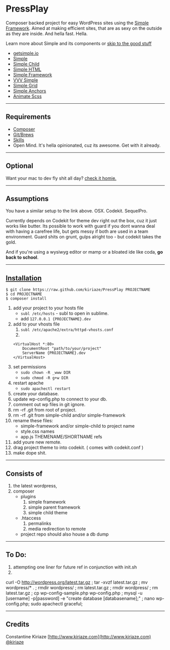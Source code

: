 # PressPlay

Composer backed project for easy WordPress sites using the [Simple Framework](http://getsimple.io/). Aimed at making efficient sites, that are as sexy on the outside as they are inside. And hella fast. Hella.

Learn more about Simple and its components or [skip to the good stuff](#installation)

- [getsimple.io](http://getsimple.io)
- [Simple](https://github.com/kiriaze/simple)
- [Simple Child](https://github.com/kiriaze/simple-child)
- [Simple HTML](https://github.com/kiriaze/simple-html)
- [Simple Framework](https://github.com/kiriaze/simple-framework)
- [VVV Simple](https://github.com/kiriaze/vvv-simple)
- [Simple Grid](https://github.com/kiriaze/Simple-Grid)
- [Simple Anchors](https://github.com/kiriaze/SimpleAnchors)
- [Animate Scss](https://github.com/kiriaze/animate.scss)

---

## Requirements
- [Composer](http://getcomposer.org/)
- [Git/Brews](http://brew.sh/)
- [Skills](http://bringvictory.com/)
- Open Mind. It's hella opinionated, cuz its awesome. Get with it already.

---

## Optional
Want your mac to dev fly shit all day? [check it homie.](https://github.com/kiriaze/mac-dev-env)

---

## Assumptions
You have a similar setup to the link above. OSX. Codekit. SequelPro.

Currently depends on Codekit for theme dev right out the box, cuz it just works like butter. Its possible to work with guard if you dont wanna deal with having a carefree life, but gets messy if both are used in a team environment. Guard shits on grunt, gulps alright too - but codekit takes the gold.

And if you're using a wysiwyg editor or mamp or a bloated ide like coda, **go back to school**.

---

## [Installation](id:installation)

    $ git clone https://raw.github.com/kiriaze/PressPlay PROJECTNAME
    $ cd PROJECTNAME
    $ composer install

1. add your project to your hosts file
    * `subl /etc/hosts` - subl to open in sublime.
    * add `127.0.0.1 {PROJECTNAME}.dev`
2. add to your vhosts file
    1. `subl /etc/apache2/extra/httpd-vhosts.conf`
    2. 
    ```
    <VirtualHost *:80>
        DocumentRoot "path/to/your/project"
        ServerName {PROJECTNAME}.dev
    </VirtualHost>
    ```
3. set permissions
    * `sudo chown -R _www DIR`
    * `sudo chmod -R g+w DIR`
5. restart apache
    * `sudo apachectl restart`
6. create your database.
7. update wp-config.php to connect to your db.
8. comment out wp files in git ignore.
9. rm -rf .git from root of project.
10. rm -rf .git from simple-child and/or simple-framework
11. rename these files:
    * simple-framework and/or simple-child to project name
    * style.css names
    * app.js THEMENAME/SHORTNAME refs
12. add youre new remote.
13. drag project theme to into codekit. ( comes with codekit.conf )
14. make dope shit.

---

## Consists of
1. the latest wordpress,
2. composer
    * plugins
        1. simple framework
        2. simple parent framework
        3. simple child theme
    * .htaccess
        1. permalinks
        2. media redirection to remote
    * project repo should also house a db dump

---

## To Do:

1. attempting one liner for future ref in conjunction with init.sh
2.
curl -O http://wordpress.org/latest.tar.gz ; tar -xvzf latest.tar.gz ; mv wordpress/* . ; rmdir wordpress/ ; rm latest.tar.gz ; rmdir wordpress/ ; rm latest.tar.gz ; cp wp-config-sample.php wp-config.php ; mysql -u [username] -p[password] -e "create database [databasename];" ; nano wp-config.php; sudo apachectl graceful;

---

## Credits

Constantine Kiriaze
[http://www.kiriaze.com](http://www.kiriaze.com)
[@kiriaze](https://twitter.com/kiriaze)
